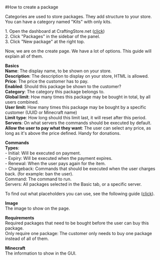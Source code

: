 #How to create a package

Categories are used to store packages. They add structure to your store. You can have a category named "Kits" with only kits.

1\. Open the dashboard at CraftingStore.net ([click](https://craftingstore.net))  
2\. Click "Packages" in the sidebar of the panel.   
3\. Click "New package" at the right top.   
  
Now, we are on the create page. We have a lot of options. This guide will explain all of them.   
  
**Basics**  
**Name**: The display name, to be shown on your store.   
**Description**: The description to display on your store, HTML is allowed.   
**Price**: The price the customer has to pay.   
**Enabled**: Should this package be shown to the customer?  
**Category**: The category this package belongs to.   
**Global limit**: How many times this package may be bought in total, by all users combined.   
**User limit:** How many times this package may be bought by a specific customer (UUID or Minecraft name)  
**Limit type**: How long should this limit last, it will reset after this period.   
**Servers**: On what servers the commands should be executed by default.   
**Allow the user to pay what they want**: The user can select any price, as long as it's above the price defined. Handy for donations.

**Commands**  
**Types**:  
\- Initial: Will be executed on payment.  
\- Expiry: Will be executed when the payment expires.   
\- Renewal: When the user pays again for the item.   
\- Chargeback: Commands that should be executed when the user charges back. (for example: ban the user).   
Command: The command to run.  
Servers: All packages selected in the Basic tab, or a specific server.

To find out what placeholders you can use, see the following guide ([click](/general/what-placeholders-can-i-use)).  
  
**Image**  
The image to show on the page.  
  
**Requirements**  
Required packages that need to be bought before the user can buy this package.   
Only require one package: The customer only needs to buy one package instead of all of them.

**Minecraft**  
The information to show in the GUI.